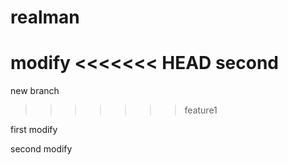 # realman
modify
<<<<<<< HEAD
second
=======
new branch
>>>>>>> feature1

first modify

second modify